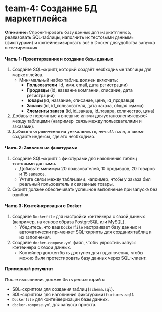 # team-4: Создание БД маркетплейса

**Описание:** Спроектировать базу данных для маркетплейса, реализовать SQL-таблицы, наполнить их тестовыми данными (фикстурами) и контейнеризировать всё в Docker для удобства запуска и тестирования. 

#### Часть 1: Проектирование и создание базы данных
1. Создайте SQL-скрипт, который создаёт необходимые таблицы для маркетплейса.
   - Минимальный набор таблиц должен включать:
     - **Пользователи** (id, имя, email, дата регистрации)
     - **Продавцы** (id, название компании, описание, дата регистрации)
     - **Товары** (id, название, описание, цена, id_продавца)
     - **Заказы** (id, id_пользователя, дата заказа, общая сумма)
     - **Элементы заказа** (id, id_заказа, id_товара, количество, цена)
2. Добавьте первичные и внешние ключи для установления связей между таблицами (например, связь между пользователями и заказами).
3. Добавьте ограничения на уникальность, не-`null` поля, а также создайте индексы, где это необходимо.

#### Часть 2: Заполнение фикстурами
1. Создайте SQL-скрипт с фикстурами для наполнения таблиц тестовыми данными.
   - Добавьте минимум 20 пользователей, 10 продавцов, 20 товаров и 15 заказов.
   - Учтите связи между таблицами, например, чтобы у заказа был реальный пользователь и связанные товары.
2. Скрипт должен обеспечивать успешное выполнение при запуске без ошибок.

#### Часть 3: Контейнеризация с Docker
1. Создайте `Dockerfile` для настройки контейнера с базой данных (например, на основе образа PostgreSQL или MySQL).
   - Убедитесь, что ваш `Dockerfile` настраивает базу данных и автоматически применяет SQL-скрипты для создания таблиц и их заполнения.
2. Создайте `docker-compose.yml` файл, чтобы упростить запуск контейнера с базой данных.
   - Контейнер должен быть доступен для подключения, чтобы можно было протестировать базу данных через SQL-клиент.

#### Примерный результат
После выполнения должен быть репозиторий с:
- SQL-скриптом для создания таблиц (`schema.sql`).
- SQL-скриптом для наполнения фикстурами (`fixtures.sql`).
- `Dockerfile` для контейнеризации базы данных.
- `docker-compose.yml` для запуска проекта.
